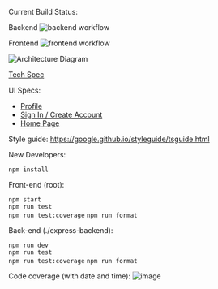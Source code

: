 Current Build Status:

Backend
![backend workflow](https://github.com/Luke7787/ImmaculateInventors/actions/workflows/main_immaculate-backend.yml/badge.svg)

Frontend
![frontend workflow](https://github.com/Luke7787/ImmaculateInventors/actions/workflows/azure-static-web-apps-mango-island-08612f41e.yml/badge.svg)

![Architecture Diagram](https://github.com/Luke7787/ImmaculateInventors/assets/48562217/6b6db944-b5f4-470d-a885-71d490b99915)

[Tech Spec](https://docs.google.com/document/d/1fUS2zrTxD0w0niQnnfbotn-kzLkxvs0bqQsI_z_p2YA/edit?usp=sharing)

UI Specs:
- [Profile](https://www.figma.com/file/mT2JmMxlXnZyGe46WS3Fcr/Profile-Page?type=design&node-id=0%3A1&mode=design&t=dqftU3QwoQ0M4JGl-1)
- [Sign In / Create Account](https://www.figma.com/file/AE3t3fUj0nMRRtUQX3BBbT/UI-Design---Sign-In-Modal?type=design&mode=design&t=dqftU3QwoQ0M4JGl-1)
- [Home Page](https://www.figma.com/file/XP0UJUNIP8dEv6lqgWMQEg/UI-Design?type=design&mode=design&t=dqftU3QwoQ0M4JGl-1)

Style guide: https://google.github.io/styleguide/tsguide.html

New Developers:

`npm install`

Front-end (root):

`npm start`<br/>
`npm run test`<br/>
`npm run test:coverage`
`npm run format`

Back-end (./express-backend):

`npm run dev`<br/>
`npm run test`<br/>
`npm run test:coverage`
`npm run format`

Code coverage (with date and time):
![image](https://github.com/Luke7787/ImmaculateInventors/assets/48562217/d837d239-5380-491c-91fb-447fdef2bea3)
